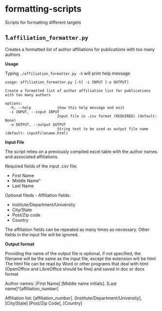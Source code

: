 # formatting-scripts
Scripts for formatting different targets

## 1.`affiliation_formatter.py`

Creates a formatted list of author affiliations for publications with too many authors

**Usage**

Typing `./affiliation_formatter.py -h` will print help message

```
usage: affiliation_formatter.py [-h] -i INPUT [-o OUTPUT]

Create a formatted list of author affiliation list for publications with too many authors

options:
  -h, --help            show this help message and exit
  -i INPUT, --input INPUT
                        Input file in .csv format (REQUIRED) (default: None)
  -o OUTPUT, --output OUTPUT
                        String text to be used as output file name (default: inputFilename.html)

```

**Input File**

The script relies on a previously compiled excel table with the author names and associated affiliations.

Required fields of the input .csv file:

* First Name
* Middle Name" 
* Last Name

Optional fileds - Affiliation fields:
* Institute/Department/University
* City/State 
* Post/Zip code
* Country

The affiliation fields can be repeated as many times as necessary. Other fields
in the input file will be ignored.


**Output format**

Providing the name of the output file is optional, if not specified, the filename will be the same as the input file, except the extension will be html
The html file can be read by Word or other programs that deal with html (OpenOffice and LibreOffice should be fine) and saved in doc or docx format

Author names: [First Name] [Middle name initials]. [Last name]^[affiliation_number]

Affiliation list: [affiliation_number]. [Institute/Department/University], [City/State] [Post/Zip Code], [Country]
